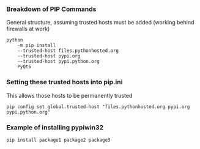 ### Breakdown of PIP Commands

General structure, assuming trusted hosts must be added (working behind firewalls at work)

````
python
	-m pip install 
	--trusted-host files.pythonhosted.org 
	--trusted-host pypi.org 
	--trusted-host pypi.python.org
	PyQt5
````

### Setting these trusted hosts into pip.ini

This allows those hosts to be permanently trusted

`pip config set global.trusted-host "files.pythonhosted.org pypi.org pypi.python.org"`

### Example of installing pypiwin32

`pip install package1 package2 package3`
